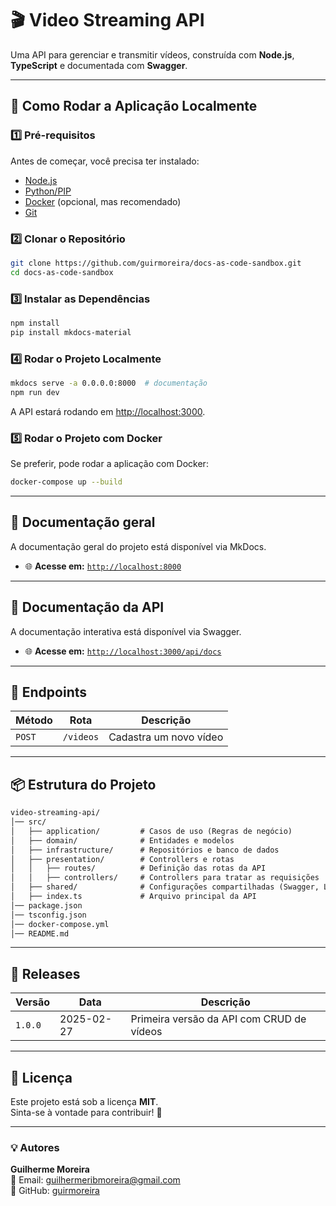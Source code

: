 # 🎬 Video Streaming API

Uma API para gerenciar e transmitir vídeos, construída com **Node.js**, **TypeScript** e documentada com **Swagger**.

---

## 🚀 Como Rodar a Aplicação Localmente

### 1️⃣ Pré-requisitos  

Antes de começar, você precisa ter instalado:

- [Node.js](https://nodejs.org/)
- [Python/PIP](https://python.org/)
- [Docker](https://www.docker.com/) (opcional, mas recomendado)
- [Git](https://git-scm.com/)

### 2️⃣ Clonar o Repositório  

```bash
git clone https://github.com/guirmoreira/docs-as-code-sandbox.git
cd docs-as-code-sandbox
```

### 3️⃣ Instalar as Dependências  

```bash
npm install
pip install mkdocs-material
```

### 4️⃣ Rodar o Projeto Localmente  

```bash
mkdocs serve -a 0.0.0.0:8000  # documentação
npm run dev
```

A API estará rodando em <http://localhost:3000>.

### 5️⃣ Rodar o Projeto com Docker  

Se preferir, pode rodar a aplicação com Docker:

```bash
docker-compose up --build
```

---

## 📖 Documentação geral

A documentação geral do projeto está disponível via MkDocs.  

- 🌐 **Acesse em:** [`http://localhost:8000`](http://localhost:3000)

---

## 📖 Documentação da API  

A documentação interativa está disponível via Swagger.  

- 🌐 **Acesse em:** [`http://localhost:3000/api/docs`](http://localhost:3000/api/docs)

---

## 📌 Endpoints  

| Método | Rota      | Descrição                 |
|--------|----------|---------------------------|
| `POST` | `/videos` | Cadastra um novo vídeo    |

---

## 📦 Estrutura do Projeto  

``` txt
video-streaming-api/
│── src/
│   ├── application/         # Casos de uso (Regras de negócio)
│   ├── domain/              # Entidades e modelos
│   ├── infrastructure/      # Repositórios e banco de dados
│   ├── presentation/        # Controllers e rotas
│   │   ├── routes/          # Definição das rotas da API
│   │   ├── controllers/     # Controllers para tratar as requisições
│   ├── shared/              # Configurações compartilhadas (Swagger, Logger, etc.)
│   ├── index.ts             # Arquivo principal da API
│── package.json
│── tsconfig.json
│── docker-compose.yml
│── README.md
```

---

## 📌 Releases  

| Versão  | Data       | Descrição                                    |
|---------|-----------|----------------------------------------------|
| `1.0.0` | 2025-02-27 | Primeira versão da API com CRUD de vídeos |

---

## 📜 Licença  

Este projeto está sob a licença **MIT**.  
Sinta-se à vontade para contribuir! 🚀

---

### 💡 Autores  

**Guilherme Moreira**  
📧 Email: [guilhermeribmoreira@gmail.com](mailto:guilhermeribmoreira@gmail.com)  
🔗 GitHub: [guirmoreira](https://github.com/guirmoreira)
